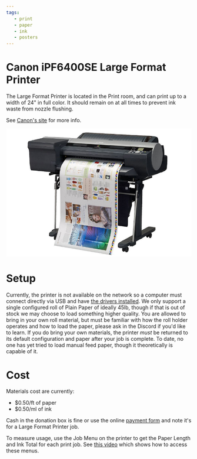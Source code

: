 ```yaml
---
tags:
   - print
   - paper
   - ink
   - posters
---
```

# Canon iPF6400SE Large Format Printer

The Large Format Printer is located in the Print room, and can print up to a width of 24" in full color. It should remain on at all times to prevent ink waste from nozzle flushing.

See [Canon's site](https://www.usa.canon.com/support/p/imageprograf-ipf6400) for more info.


![ ](large.format.printer.png)

# Setup

Currently, the printer is not available on the network so a computer must connect directly via USB and have [the drivers installed](https://www.usa.canon.com/support/p/imageprograf-ipf6400).  We only support a single configured roll of Plain Paper of ideally 45lb, though if that is out of stock we may choose to load something higher quality.  You are allowed to bring in your own roll material, but must be familiar with how the roll holder operates and how to load the paper, please ask in the Discord if you'd like to learn. If you do bring your own materials, the printer *must* be returned to its default configuration and paper after your job is complete.  To date, no one has yet tried to load manual feed paper, though it theoretically is capable of it.

# Cost

Materials cost are currently:

* $0.50/ft of paper
* $0.50/ml of ink

Cash in the donation box is fine or use the online [payment form](https://synshop.org/payment) and note it's for a Large Format Printer job.

To measure usage, use the Job Menu on the printer to get the Paper Length and Ink Total for each print job. See [this video](Canon.iPF6400SE.usage.howto.mp4) which shows how to access these menus.
